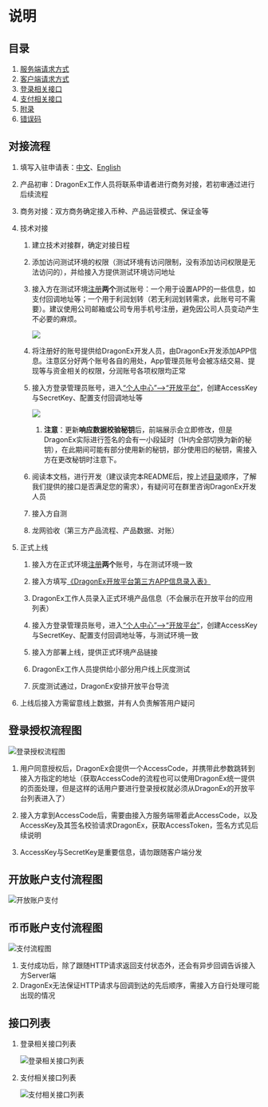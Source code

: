 # 说明

## 目录

1. [服务端请求方式](./docs/cn/1.服务端请求方式.md)
2. [客户端请求方式](./docs/cn/2.客户端请求方式.md)
3. [登录相关接口](./docs/cn/3.登录相关接口.md)
4. [支付相关接口](./docs/cn/4.支付相关接口.md)
5. [附录](./docs/cn/5.附录.md)
6. [错误码](./docs/cn/6.错误码.md)

## 对接流程

1. 填写入驻申请表：[中文](https://jinshuju.net/f/MM1Ncj)、[English](https://jinshuju.net/f/kmMfWK)

2. 产品初审：DragonEx工作人员将联系申请者进行商务对接，若初审通过进行后续流程

3. 商务对接：双方商务确定接入币种、产品运营模式、保证金等

4. 技术对接
   1. 建立技术对接群，确定对接日程
   
   2. 添加访问测试环境的权限（测试环境有访问限制，没有添加访问权限是无法访问的），并给接入方提供测试环境访问地址
   
   3. 接入方在测试环境[注册](https://test.dragonex.co/zh-hans/account/register)**两个**测试账号：一个用于设置APP的一些信息，如支付回调地址等；一个用于利润划转（若无利润划转需求，此账号可不需要）。建议使用公司邮箱或公司专用手机号注册，避免因公司人员变动产生不必要的麻烦。
   
      ![](./docs/cn/images/注册.png)

   4. 将注册好的账号提供给DragonEx开发人员，由DragonEx开发添加APP信息。注意区分好两个账号各自的用处，App管理员账号会被冻结交易、提现等与资金相关的权限，分润账号各项权限均正常

   5. 接入方登录管理员账号，进入[“个人中心”-->“开放平台”](https://test.dragonex.co/zh-hans/asset/open/app)，创建AccessKey与SecretKey、配置支付回调地址等

        ![](./docs/cn/images/配置APP信息.png)

       1. **注意**：更新**响应数据校验秘钥**后，前端展示会立即修改，但是DragonEx实际进行签名的会有一小段延时（1H内全部切换为新的秘钥），在此期间可能有部分使用新的秘钥，部分使用旧的秘钥，需接入方在更改秘钥时注意下。

   6. 阅读本文档，进行开发（建议读完本README后，按上述[目录](#目录)顺序，了解我们提供的接口是否满足您的需求），有疑问可在群里咨询DragonEx开发人员

   7. 接入方自测

   8.  龙网验收（第三方产品流程、产品数据、对账）

1. 正式上线

   1. 接入方在正式环境[注册](https://dragonex.co/zh-hans/account/register)**两个**账号，与在测试环境一致

   2. 接入方填写[《DragonEx开放平台第三方APP信息录入表》](https://jinshuju.net/f/CRKUMu)
   
   3. DragonEx工作人员录入正式环境产品信息（不会展示在开放平台的应用列表）
   
   4. 接入方登录管理员账号，进入[“个人中心”-->“开放平台”](https://dragonex.co/zh-hans/asset/open/app)，创建AccessKey与SecretKey、配置支付回调地址等，与测试环境一致
   
   5. 接入方部署上线，提供正式环境产品链接
   
   6. DragonEx工作人员提供给小部分用户线上灰度测试
   
   7. 灰度测试通过，DragonEx安排开放平台导流

1. 上线后接入方需留意线上数据，并有人负责解答用户疑问

## 登录授权流程图

![登录授权流程图](./docs/cn/images/DragonEx开放平台-登录授权流程图.png)

 1. 用户同意授权后，DragonEx会提供一个AccessCode，并携带此参数跳转到接入方指定的地址（获取AccessCode的流程也可以使用DragonEx统一提供的页面处理，但是这样的话用户要进行登录授权就必须从DragonEx的开放平台列表进入了）

 2. 接入方拿到AccessCode后，需要由接入方服务端带着此AccessCode，以及AccessKey及其签名校验请求DragonEx，获取AccessToken，签名方式见后续说明

 3. AccessKey与SecretKey是重要信息，请勿跟随客户端分发
   
## 开放账户支付流程图

![开放账户支付](./docs/cn/images/DragonEx开放平台-开放账户支付流程图.png)

## 币币账户支付流程图

![支付流程图](./docs/cn/images/DragonEx开放平台-币币账户支付流程图.png)

 1. 支付成功后，除了跟随HTTP请求返回支付状态外，还会有异步回调告诉接入方Server端
 2. DragonEx无法保证HTTP请求与回调到达的先后顺序，需接入方自行处理可能出现的情况

## 接口列表

1. 登录相关接口列表
   
    ![登录相关接口列表](./docs/cn/images/login_apis.svg)

2. 支付相关接口列表
   
    ![支付相关接口列表](./docs/cn/images/payment_apis.svg)

